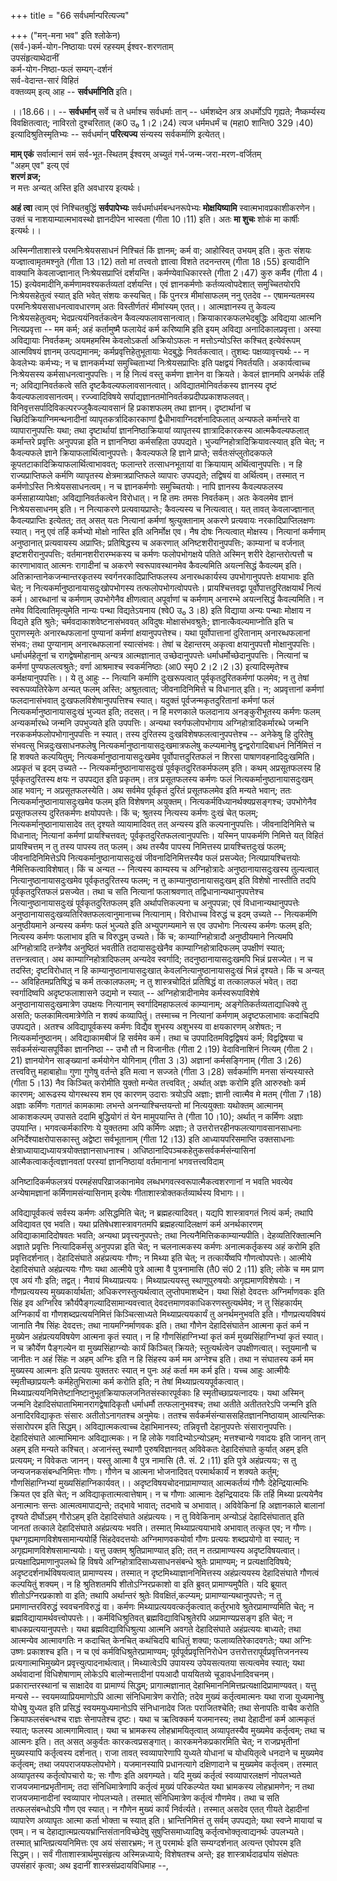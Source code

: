 +++
title = "66 सर्वधर्मान्परित्यज्य"

+++
("मन्-मना भव" इति श्लोकेन)  
(सर्व-)कर्म-योग-निष्ठायाः परमं रहस्यम् ईश्वर-शरणताम्  
उपसंहृत्याथेदानीं  
कर्म-योग-निष्ठा-फलं सम्यग्-दर्शनं  
सर्व-वेदान्त-सारं विहितं  
वक्तव्यम् इत्य् आह -- **सर्वधर्मानिति** इति।

।।18.66।। -- **सर्वधर्मान्** सर्वे च ते धर्माश्च सर्वधर्माः तान् --
धर्मशब्देन अत्र अधर्मोऽपि गृह्यते; नैष्कर्म्यस्य विवक्षितत्वात्; नाविरतो
दुश्चरितात् (क0 उ₀ 1।2।24) त्यज धर्ममधर्मं च (महा0 शान्ति0 329।40)
इत्यादिश्रुतिस्मृतिभ्यः -- सर्वधर्मान् **परित्यज्य** संन्यस्य
सर्वकर्माणि इत्येतत्। 

**माम् एकं** सर्वात्मानं समं सर्व-भूत-स्थितम् ईश्वरम् अच्युतं गर्भ-जन्म-जरा-मरण-वर्जितम्  
"अहम् एव" इत्य् एवं  
**शरणं व्रज;**  
न मत्तः अन्यत् अस्ति इति अवधारय इत्यर्थः। 

**अहं त्वा** त्वाम् एवं
निश्चितबुद्धिं **सर्वपापेभ्यः** सर्वधर्माधर्मबन्धनरूपेभ्यः
**मोक्षयिष्यामि** स्वात्मभावप्रकाशीकरणेन। उक्तं च नाशयाम्यात्मभावस्थो
ज्ञानदीपेन भास्वता (गीता 10।11) इति। अतः **मा शुचः** शोकं मा कार्षीः
इत्यर्थः।।  
  
अस्मिन्गीताशास्त्रे परमनिःश्रेयससाधनं निश्चितं किं ज्ञानम्; कर्म वा;
आहोस्वित् उभयम् इति। कुतः संशयः यज्ज्ञात्वामृतमश्नुते (गीता 13।12) ततो
मां तत्त्वतो ज्ञात्वा विशते तदनन्तरम् (गीता 18।55) इत्यादीनि वाक्यानि
केवलाज्ज्ञानात् निःश्रेयसप्राप्तिं दर्शयन्ति। कर्मण्येवाधिकारस्ते (गीता
2।47) कुरु कर्मैव (गीता 4।15) इत्येवमादीनि,कर्मणामवश्यकर्तव्यतां
दर्शयन्ति। एवं ज्ञानकर्मणोः कर्तव्यत्वोपदेशात् समुच्चितयोरपि
निःश्रेयसहेतुत्वं स्यात् इति भवेत् संशयः कस्यचित्। किं पुनरत्र
मीमांसाफलम् ननु एतदेव -- एषामन्यतमस्य परमनिःश्रेयससाधनत्वावधारणम् अतः
विस्तीर्णतरं मीमांस्यम् एतत्।। आत्मज्ञानस्य तु केवल्य निःश्रेयसहेतुत्वम्;
भेदप्रत्ययंनिवर्तकत्वेन कैवल्यफलावसानत्वात्। क्रियाकारकफलभेदबुद्धिः
अविद्यया आत्मनि नित्यप्रवृत्ता -- मम कर्म; अहं कर्तामुष्मै फलायेदं कर्म
करिष्यामि इति इयम् अविद्या अनादिकालप्रवृत्ता। अस्या अविद्यायाः
निवर्तकम्; अयमहमस्मि केवलोऽकर्ता अक्रियोऽफलः न मत्तोऽन्योऽस्ति कश्चित्
इत्येवंरूपम् आत्मविषयं ज्ञानम् उत्पद्यमानम्; कर्मप्रवृत्तिहेतुभूतायाः
भेदबुद्धेः निवर्तकत्वात्। तुशब्दः पक्षव्यावृत्त्यर्थः -- न केवलेभ्यः
कर्मभ्यः; न च ज्ञानकर्मभ्यां समुच्चिताभ्यां निःश्रेयसप्राप्तिः इति
पक्षद्वयं निवर्तयति। अकार्यत्वाच्च निःश्रेयसस्य कर्मसाधनत्वानुपपत्तिः। न
हि नित्यं वस्तु कर्मणा ज्ञानेन वा क्रियते। केवलं ज्ञानमपि अनर्थकं तर्हि
न; अविद्यानिवर्तकत्वे सति दृष्टकैवल्यफलावसानत्वात्। अविद्यातमोनिवर्तकस्य
ज्ञानस्य दृष्टं कैवल्यफलावसानत्वम्। रज्ज्वादिविषये
सर्पाद्यज्ञानतमोनिवर्तकप्रदीपप्रकाशफलवत्।
विनिवृत्तसर्पादिविकल्परज्जुकैवल्यावसानं हि प्रकाशफलम् तथा ज्ञानम्।
दृष्टार्थानां च च्छिदिक्रियाग्निमन्थनादीनां व्यापृतकर्त्रादिकारकाणां
द्वैधीभावाग्निदर्शनादिफलात् अन्यफले कर्मान्तरे वा व्यापारानुपपत्तिः यथा;
तथा दृष्टार्थायां ज्ञाननिष्ठाक्रियायां व्यापृतस्य ज्ञात्रादिकारकस्य
आत्मकैवल्यफलात् कर्मान्तरे प्रवृत्तिः अनुपपन्ना इति न ज्ञाननिष्ठा
कर्मसहिता उपपद्यते। भुज्यग्निहोत्रादिक्रियावत्स्यात् इति चेत्; न
कैवल्यफले ज्ञाने क्रियाफलार्थित्वानुपपत्तेः। कैवल्यफले हि ज्ञाने
प्राप्ते; सर्वतःसंप्लुतोदकफले कूपतटाकादिक्रियाफलार्थित्वाभाववत्;
फलान्तरे तत्साधनभूतायां वा क्रियायाम् अर्थित्वानुपपत्तिः। न हि
राज्यप्राप्तिफले कर्मणि व्यापृतस्य क्षेत्रमात्रप्राप्तिफले व्यापारः
उपपद्यते; तद्विषयं वा अर्थित्वम्। तस्मात् न कर्मणोऽस्ति
निःश्रेयससाधनत्वम्। न च ज्ञानकर्मणोः समुच्चितयोः। नापि ज्ञानस्य
कैवल्यफलस्य कर्मसाहाय्यापेक्षा; अविद्यानिवर्तकत्वेन विरोधात्। न हि तमः
तमसः निवर्तकम्। अतः केवलमेव ज्ञानं निःश्रेयससाधनम् इति। न नित्याकरणे
प्रत्यवायप्राप्तेः; कैवल्यस्य च नित्यत्वात्। यत् तावत् केवलाज्ज्ञानात्
कैवल्यप्राप्तिः इत्येतत्; तत् असत् यतः नित्यानां कर्मणां
श्रुत्युक्तानाम् अकरणे प्रत्यवायः नरकादिप्राप्तिलक्षणः स्यात्। ननु एवं
तर्हि कर्मभ्यो मोक्षो नास्ति इति अनिर्मोक्ष एव। नैष दोषः नित्यत्वात्
मोक्षस्य। नित्यानां कर्मणाम् अनुष्ठानात् प्रत्यवायस्य अप्राप्तिः;
प्रतिषिद्धस्य च अकरणात् अनिष्टशरीरानुपपत्तिः; काम्यानां च वर्जनात्
इष्टशरीरानुपपत्तिः; वर्तमानशरीरारम्भकस्य च कर्मणः फलोपभोगक्षये पतिते
अस्मिन् शरीरे देहान्तरोत्पत्तौ च कारणाभावात् आत्मनः रागादीनां च अकरणे
स्वरूपावस्थानमेव कैवल्यमिति अयत्नसिद्धं कैवल्यम् इति।
अतिक्रान्तानेकजन्मान्तरकृतस्य स्वर्गनरकादिप्राप्तिफलस्य अनारब्धकार्यस्य
उपभोगानुपपत्तेः क्षयाभावः इति चेत्; न नित्यकर्मानुष्ठानायासदुःखोपभोगस्य
तत्फलोपभोगत्वोपपत्तेः। प्रायश्चित्तवद्वा पूर्वोपात्तदुरितक्षयार्थं
नित्यं कर्म। आरब्धानां च कर्मणाम् उपभोगेनैव क्षीणत्वात् अपूर्वाणां च
कर्मणाम् अनारम्भे अयत्नसिद्धं कैवल्यमिति। न तमेव विदित्वातिमृत्युमेति
नान्यः पन्था विद्यतेऽयनाय (श्वे0 उ₀ 3।8) इति विद्याया अन्यः पन्थाः
मोक्षाय न विद्यते इति श्रुतेः; चर्मवदाकाशवेष्टनासंभववत् अविदुषः
मोक्षासंभवश्रुतेः; ज्ञानात्कैवल्यमाप्नोति इति च पुराणस्मृतेः
अनारब्धफलानां पुण्यानां कर्मणां क्षयानुपपत्तेश्च। यथा पूर्वोपात्तानां
दुरितानाम् अनारब्धफलानां संभवः; तथा पुण्यानाम् अनारब्धफलानां
स्यात्संभवः। तेषां च देहान्तरम् अकृत्वा क्षयानुपपत्तौ मोक्षानुपपत्तिः।
धर्माधर्महेतूनां च रागद्वेषमोहानाम् अन्यत्र आत्मज्ञानात्
उच्छेदानुपपत्तेः धर्माधर्मोच्छेदानुपपत्तिः। नित्यानां च कर्मणां
पुण्यफलत्वश्रुतेः; वर्णा आश्रमाश्च स्वकर्मनिष्ठाः (आ0 स्मृ0 2।2।2।3)
इत्यादिस्मृतेश्च कर्मक्षयानुपपत्तिः।। ये तु आहुः -- नित्यानि कर्माणि
दुःखरूपत्वात् पूर्वकृतदुरितकर्मणां फलमेव; न तु तेषां स्वरूपव्यतिरेकेण
अन्यत् फलम् अस्ति; अश्रुतत्वात्; जीवनादिनिमित्ते च विधानात् इति। न;
अप्रवृत्तानां कर्मणां फलदानासंभवात् दुःखफलविशेषानुपपत्तिश्च स्यात्।
यदुक्तं पूर्वजन्मकृतदुरितानां कर्मणां फलं नित्यकर्मानुष्ठानायासदुःखं
भुज्यत इति; तदसत्। न हि मरणकाले फलदानाय अनङ्कुरीभूतस्य कर्मणः फलम्
अन्यकर्मारब्धे जन्मनि उपभुज्यते इति उपपत्तिः। अन्यथा स्वर्गफलोपभोगाय
अग्निहोत्रादिकर्मारब्धे जन्मनि नरककर्मफलोपभोगानुपपत्तिः न स्यात्। तस्य
दुरितस्य दुःखविशेषफलत्वानुपपत्तेश्च -- अनेकेषु हि दुरितेषु संभवत्सु
भिन्नदुःखसाधनफलेषु नित्यकर्मानुष्ठानायासदुःखमात्रफलेषु कल्प्यमानेषु
द्वन्द्वरोगादिबाधनं निर्निमित्तं न हि शक्यते कल्पयितुम्;
नित्यकर्मानुष्ठानायासदुःखमेव पूर्वोपात्तदुरितफलं न शिरसा
पाषाणवहनादिदुःखमिति। अप्रकृतं च इदम् उच्यते --
नित्यकर्मानुष्ठानायासदुःखं पूर्वकृतदुरितकर्मफलम् इति। कथम् अप्रसूतफलस्य
हि पूर्वकृतदुरितस्य क्षयः न उपपद्यत इति प्रकृतम्। तत्र प्रसूतफलस्य
कर्मणः फलं नित्यकर्मानुष्ठानायासदुःखम् आह भवान्; न अप्रसूतफलस्येति। अथ
सर्वमेव पूर्वकृतं दुरितं प्रसूतफलमेव इति मन्यते भवान्; ततः
नित्यकर्मानुष्ठानायासदुःखमेव फलम् इति विशेषणम् अयुक्तम्।
नित्यकर्मविध्यानर्थक्यप्रसङ्गश्च; उपभोगेनैव प्रसूतफलस्य दुरितकर्मणः
क्षयोपपत्तेः। किं च; श्रुतस्य नित्यस्य कर्मणः दुःखं चेत् फलम्;
नित्यकर्मानुष्ठानायासादेव तत् दृश्यते व्यायामादिवत् तत् अन्यस्य इति
कल्पनानुपपत्तिः। जीवनादिनिमित्ते च विधानात्; नित्यानां कर्मणां
प्रायश्चित्तवत्; पूर्वकृतदुरितफलत्वानुपपत्तिः। यस्मिन् पापकर्मणि
निमित्ते यत् विहितं प्रायश्चित्तम् न तु तस्य पापस्य तत् फलम्। अथ तस्यैव
पापस्य निमित्तस्य प्रायश्चित्तदुःखं फलम्; जीवनादिनिमित्तेऽपि
नित्यकर्मानुष्ठानायासदुःखं जीवनादिनिमित्तस्यैव फलं प्रसज्येत;
नित्यप्रायश्चित्तयोः नैमित्तिकत्वाविशेषात्। किं च अन्यत -- नित्यस्य
काम्यस्य च अग्निहोत्रादेः अनुष्ठानायासदुःखस्य तुल्यत्वात्
नित्यानुष्ठानायासदुःखमेव पूर्वकृतदुरितस्य फलम्; न तु
काम्यानुष्ठानायासदुःखम् इति विशेषो नास्तीति तदपि पूर्वकृतदुरितफलं
प्रसज्येत। तथा च सति नित्यानां फलाश्रवणात् तद्विधानान्यथानुपपत्तेश्च
नित्यानुष्ठानायासदुःखं पूर्वकृतदुरितफलम् इति अर्थापत्तिकल्पना च
अनुपपन्ना; एवं विधानान्यथानुपपत्तेः
अनुष्ठानायासदुःखव्यतिरिक्तफलत्वानुमानाच्च नित्यानाम्। विरोधाच्च विरुद्धं
च इदम् उच्यते -- नित्यकर्मणि अनुष्ठीयमाने अन्यस्य कर्मणः फलं भुज्यते इति
अभ्युपगम्यमाने स एव उपभोगः नित्यस्य कर्मणः फलम् इति; नित्यस्य कर्मणः
फलाभाव इति च विरुद्धम् उच्यते। किं च; काम्याग्निहोत्रादौ अनुष्ठीयमाने
नित्यमपि अग्निहोत्रादि तन्त्रेणैव अनुष्ठितं भवतीति तदायासदुःखेनैव
काम्याग्निहोत्रादिफलम् उपक्षीणं स्यात्; तत्तन्त्रत्वात्। अथ
काम्याग्निहोत्रादिफलम् अन्यदेव स्वर्गादि; तदनुष्ठानायासदुःखमपि भिन्नं
प्रसज्येत। न च तदस्ति; दृष्टविरोधात् न हि काम्यानुष्ठानायासदुःखात्
केवलनित्यानुष्ठानायासदुःखं भिन्नं दृश्यते। किं च अन्यत् --
अविहितमप्रतिषिद्धं च कर्म तत्कालफलम्; न तु शास्त्रचोदितं प्रतिषिद्धं वा
तत्कालफलं भवेत्। तदा स्वर्गादिष्वपि अदृष्टफलाशासने उद्यमो न स्यात् --
अग्निहोत्रादीनामेव कर्मस्वरूपाविशेषे अनुष्ठानायासदुःखमात्रेण उपक्षयः
नित्यानाम् स्वर्गादिमहाफलत्वं काम्यानाम्; अङ्गेतिकर्तव्यताद्याधिक्ये तु
असति; फलकामित्वमात्रेणेति न शक्यं कव्यापितुं। तस्माच्च न नित्यानां
कर्मणाम् अदृष्टफलाभावः कदाचिदपि उपपद्यते। अतश्च अविद्यापूर्वकस्य कर्मणः
विद्यैव शुभस्य अशुभस्य वा क्षयकारणम् अशेषतः; न नित्यकर्मानुष्ठानम्।
अविद्याकामबीजं हि सर्वमेव कर्म। तथा च उपपादितमविद्वद्विषयं कर्म;
विद्वद्विषया च सर्वकर्मसंन्यासपूर्विका ज्ञाननिष्ठा -- उभौ तौ न विजानीतः
(गीता 2।19) वेदाविनाशिनं नित्यम् (गीता 2।21) ज्ञानयोगेन साङ्ख्यानां
कर्मयोगेन योगिनाम् (गीता 3।3) अज्ञानां कर्मसङ्गिनाम् (गीता 3।26)
तत्त्ववित्तु महाबाहो৷৷৷৷ गुणा गुणेषु वर्तन्ते इति मत्वा न सज्जते (गीता
3।28) सर्वकर्माणि मनसा संन्यस्यास्ते (गीता 5।13) नैव किञ्चित् करोमीति
युक्तो मन्येत तत्त्ववित् ; अर्थात् अज्ञः करोमि इति आरुरुक्षोः कर्म
कारणम्; आरूढस्य योगस्थस्य शम एव कारणम् उदाराः त्रयोऽपि अज्ञाः; ज्ञानी
त्वात्मैव मे मतम् (गीता 7।18) अज्ञाः कर्मिणः गतागतं कामकामाः लभन्ते
अनन्याश्चिन्तयन्तो मां नित्ययुक्ताः यथोक्तम् आत्मानम् आकाशकल्पम् उपासते
ददामि बुद्धियोगं तं येन मामुपयान्ति ते (गीता 10।10); अर्थात् न कर्मिणः
अज्ञाः उपयान्ति। भगवत्कर्मकारिणः ये युक्ततमा अपि कर्मिणः अज्ञाः; ते
उत्तरोत्तरहीनफलत्यागावसानसाधनाः अनिर्देश्याक्षरोपासकास्तु अद्वेष्टा
सर्वभूतानाम् (गीता 12।13) इति आध्यायपरिसमाप्ति उक्तसाधनाः
क्षेत्राध्यायाद्यध्यायत्रयोक्तज्ञानसाधनाश्च।
अधिष्ठानादिपञ्चकहेतुकसर्वकर्मसंन्यासिनां आत्मैकत्वाकर्तृत्वज्ञानवतां
परस्यां ज्ञाननिष्ठायां वर्तमानानां भगवत्तत्त्वविदाम्  
  
अनिष्टादिकर्मफलत्रयं परमहंसपरिव्राजकानामेव
लब्धभगवत्स्वरूपात्मैकत्वशरणानां न भवति भवत्येव अन्येषामज्ञानां
कर्मिणामसंन्यासिनाम् इत्येषः गीताशास्त्रोक्तकर्तव्यार्थस्य विभागः।।  
  
अविद्यापूर्वकत्वं सर्वस्य कर्मणः असिद्धमिति चेत्; न ब्रह्महत्यादिवत्।
यद्यपि शास्त्रावगतं नित्यं कर्म; तथापि अविद्यावत एव भवति। यथा
प्रतिषेधशास्त्रावगतमपि ब्रह्महत्यादिलक्षणं कर्म अनर्थकारणम्
अविद्याकामादिदोषवतः भवति; अन्यथा प्रवृत्त्यनुपपत्तेः; तथा
नित्यनैमित्तिककाम्यान्यपीति। देहव्यतिरिक्तात्मनि अज्ञाते प्रवृत्तिः
नित्यादिकर्मसु अनुपपन्ना इति चेत्; न चलनात्मकस्य कर्मणः अनात्मकर्तृकस्य
अहं करोमि इति प्रवृत्तिदर्शनात्। देहादिसंघाते अहंप्रत्ययः गौणः; न मिथ्या
इति चेत्; न तत्कार्येष्वपि गौणत्वोपपत्तेः। आत्मीये देहादिसंघाते
अहंप्रत्ययः गौणः यथा आत्मीये पुत्रे आत्मा वै पुत्रनामासि (तै0 सं0 2।11)
इति; लोके च मम प्राण एव अयं गौः इति; तद्वत्। नैवायं मिथ्याप्रत्ययः।
मिथ्याप्रत्ययस्तु स्थाणुपुरुषयोः अगृह्यमाणविशेषयोः। न गौणप्रत्ययस्य
मुख्यकार्यार्थता; अधिकरणस्तुत्यर्थत्वात् लुप्तोपमाशब्देन। यथा सिंहो
देवदत्तः अग्निर्माणवकः इति सिंह इव अग्निरिव
क्रौर्यपैङ्गल्यादिसामान्यवत्त्वात् देवदत्तमाणवकाधिकरणस्तुत्यर्थमेव; न तु
सिंहकार्यम् अग्निकार्यं वा गौणशब्दप्रत्ययनिमित्तं किञ्चित्साध्यते
मिथ्याप्रत्ययकार्यं तु अनर्थमनुभवति इति। गौणप्रत्ययविषयं जानाति नैष
सिंहः देवदत्तः; तथा नायमग्निर्माणवकः इति। तथा गौणेन देहादिसंघातेन आत्मना
कृतं कर्म न मुख्येन अहंप्रत्ययविषयेण आत्मना कृतं स्यात्। न हि
गौणसिंहाग्निभ्यां कृतं कर्म मुख्यसिंहाग्निभ्यां कृतं स्यात्। न च
क्रौर्येण पैङ्गल्येन वा मुख्यसिंहाग्न्योः कार्यं किञ्चित् क्रियते;
स्तुत्यर्थत्वेन उपक्षीणत्वात्। स्तूयमानौ च जानीतः न अहं सिंहः न अहम्
अग्निः इति न हि सिंहस्य कर्म मम अग्नेश्च इति। तथा न संघातस्य कर्म मम
मुख्यस्य आत्मनः इति प्रत्ययः युक्ततरः स्यात् न पुनः अहं कर्ता मम कर्म
इति। यच्च आहुः आत्मीयैः स्मृतीच्छाप्रयत्नैः कर्महेतुभिरात्मा कर्म करोति
इति; न तेषां मिथ्याप्रत्ययपूर्वकत्वात्।
मिथ्याप्रत्ययनिमित्तेष्टानिष्टानुभूतक्रियाफलजनितसंस्कारपूर्वकाः हि
स्मृतीच्छाप्रयत्नादयः। यथा अस्मिन् जन्मनि
देहादिसंघाताभिमानरागद्वेषादिकृतौ धर्माधर्मौ तत्फलानुभवश्च; तथा अतीते
अतीततरेऽपि जन्मनि इति अनादिरविद्याकृतः संसारः अतीतोऽनागतश्च अनुमेयः।
ततश्च सर्वकर्मसंन्याससहितज्ञाननिष्ठायाम् आत्यन्तिकः संसारोपरम इति
सिद्धम्। अविद्यात्मकत्वाच्च देहाभिमानस्य; तन्निवृत्तौ देहानुपपत्तेः
संसारानुपपत्तिः। देहादिसंघाते आत्माभिमानः अविद्यात्मकः। न हि लोके
गवादिभ्योऽन्योऽहम्; मत्तश्चान्ये गवादयः इति जानन् तान् अहम् इति मन्यते
कश्चित्। अजानंस्तु स्थाणौ पुरुषविज्ञानवत् अविवेकतः देहादिसंघाते कुर्यात्
अहम् इति प्रत्ययम्; न विवेकतः जानन्। यस्तु आत्मा वै पुत्र नामासि (तै.
सं. 2।11) इति पुत्रे अहंप्रत्ययः; स तु जन्यजनकसंबन्धनिमित्तः गौणः। गौणेन
च आत्मना भोजनादिवत् परमार्थकार्यं न शक्यते कर्तुम्; गौणसिंहाग्निभ्यां
मुख्यसिंहाग्निकार्यवत्।। अदृष्टविषयचोदनाप्रामाण्यात् आत्मकर्तव्यं गौणैः
देहेन्द्रियात्मभिः क्रियत एव इति चेत्; न अविद्याकृतात्मत्वात्तेषाम्। न च
गौणाः आत्मानः देहन्द्रियादयः किं तर्हि मिथ्या प्रत्ययेनैव अनात्मानः
सन्तः आत्मत्वमापाद्यन्ते; तद्भावे भावात्; तदभावे च अभावात्। अविवेकिनां
हि अज्ञानकाले बालानां दृश्यते दीर्घोऽहम् गौरोऽहम् इति देहादिसंघाते
अहंप्रत्ययः। न तु विवेकिनाम् अन्योऽहं देहादिसंघातात् इति जानतां तत्काले
देहादिसंघाते अहंप्रत्ययः भवति। तस्मात् मिथ्याप्रत्ययाभावे अभावात् तत्कृत
एव; न गौणः। पृथग्गृह्यमाणविशेषसामान्ययोर्हि सिंहदेवदत्तयोः
अग्निमाणवकयोर्वा गौणः प्रत्ययः शब्दप्रयोगो वा स्यात्; न
अगृह्यमाणविशेषसामान्ययोः। यत्तु उक्तम् श्रुतिप्रामाण्यात् इति; तत् न
तत्प्रामाण्यस्य अदृष्टविषयत्वात्। प्रत्यक्षादिप्रमाणानुपलब्धे हि विषये
अग्निहोत्रादिसाध्यसाधनसंबन्धे श्रुतेः प्रामाण्यम्; न प्रत्यक्षादिविषये;
अदृष्टदर्शनार्थविषयत्वात् प्रामाण्यस्य। तस्मात् न
दृष्टमिथ्याज्ञाननिमित्तस्य अहंप्रत्ययस्य देहादिसंघाते गौणत्वं कल्पयितुं
शक्यम्। न हि श्रुतिशतमपि शीतोऽग्निरप्रकाशो वा इति ब्रुवत्
प्रामाण्यमुपैति। यदि ब्रूयात् शीतोऽग्निरप्रकाशो वा इति; तथापि अर्थान्तरं
श्रुतेः विवक्षितं,कल्प्यम्; प्रामाण्यान्यथानुपपत्तेः; न तु
प्रमाणान्तरविरुद्धं स्ववचनविरुद्धं वा। कर्मणः
मिथ्याप्रत्ययवत्कर्तृकत्वात् कर्तुरभावे श्रुतेरप्रामाण्यमिति चेत्; न
ब्रह्मविद्यायामर्थवत्त्वोपपत्तेः।। कर्मविधिश्रुतिवत्
ब्रह्मविद्याविधिश्रुतेरपि अप्रामाण्यप्रसङ्ग इति चेत्; न
बाधकप्रत्ययानुपपत्तेः। यथा ब्रह्मविद्याविधिश्रुत्या आत्मनि अवगते
देहादिसंघाते अहंप्रत्ययः बाध्यते; तथा आत्मन्येव आत्मावगतिः न कदाचित्
केनचित् कथंचिदपि बाधितुं शक्या; फलाव्यतिरेकादवगतेः; यथा अग्निः उष्णः
प्रकाशश्च इति। न च एवं कर्मविधिश्रुतेरप्रामाण्यम्;
पूर्वपूर्वप्रवृत्तिनिरोधेन उत्तरोत्तरापूर्वप्रवृत्तिजननस्य
प्रत्यगात्माभिमुख्येन प्रवृत्त्युत्पादनार्थत्वात्। मिथ्यात्वेऽपि उपायस्य
उपेयसत्यतया सत्यत्वमेव स्यात्; यथा अर्थवादानां विधिशेषाणाम् लोकेऽपि
बालोन्मत्तादीनां पयआदौ पाययितव्ये चूडावर्धनादिवचनम्। प्रकारान्तरस्थानां
च साक्षादेव वा प्रामाण्यं सिद्धम्; प्रागात्मज्ञानात्
देहाभिमाननिमित्तप्रत्यक्षादिप्रामाण्यवत्। यत्तु मन्यसे --
स्वयमव्याप्रियमाणोऽपि आत्मा संनिधिमात्रेण करोति; तदेव मुख्यं
कर्तृत्वमात्मनः यथा राजा युध्यमानेषु योधेषु युध्यत इति प्रसिद्धं
स्वयमयुध्यमानोऽपि संनिधानादेव जितः पराजितश्चेति; तथा सेनापतिः वाचैव
करोति क्रियाफलसंबन्धश्च राज्ञः सेनापतेश्च दृष्टः। यथा च ऋत्विक्कर्म
यजमानस्य; तथा देहादीनां कर्म आत्मकृतं स्यात्; फलस्य आत्मगामित्वात्। यथा
च भ्रामकस्य लोहभ्रामयितृत्वात् अव्यापृतस्यैव मुख्यमेव कर्तृत्वम्; तथा च
आत्मनः इति। तत् असत् अकुर्वतः कारकत्वप्रसङ्गात्। कारकमनेकप्रकारमिति
चेत्; न राजप्रभृतीनां मुख्यस्यापि कर्तृत्वस्य दर्शनात्। राजा तावत्
स्वव्यापारेणापि युध्यते योधानां च योधयितृत्वे धनदाने च मुख्यमेव
कर्तृत्वम्; तथा जयपराजयफलोपभोगे। यजमानस्यापि प्रधानत्यागे दक्षिणादाने च
मुख्यमेव कर्तृत्वम्। तस्मात् अव्यापृतस्य कर्तृत्वोपचारो यः; सः गौणः इति
अवगम्यते। यदि मुख्यं कर्तृत्वं स्वव्यापारलक्षणं नोपलभ्यते
राजयजमानप्रभृतीनाम्; तदा संनिधिमात्रेणापि कर्तृत्वं मुख्यं परिकल्प्येत
यथा भ्रामकस्य लोहभ्रामणेन; न तथा राजयजमानादीनां स्वव्यापार नोपलभ्यते।
तस्मात् संनिधिमात्रेण कर्तृत्वं गौणमेव। तथा च सति तत्फलसंबन्धोऽपि गौण एव
स्यात्। न गौणेन मुख्यं कार्यं निर्वर्त्यते। तस्मात् असदेव एतत् गीयते
देहादीनां व्यापारेण अव्यापृतः आत्मा कर्ता भोक्ता च स्यात् इति।
भ्रान्तिनिमित्तं तु सर्वम् उपपद्यते; यथा स्वप्ने मायायां च एवम्। न च
देहाद्यात्मप्रत्ययभ्रान्तिसंतानविच्छेदेषु सुषुप्तिसमाध्यादिषु
कर्तृत्वभोक्तृत्वाद्यनर्थः उपलभ्यते। तस्मात् भ्रान्तिप्रत्ययनिमित्तः एव
अयं संसारभ्रमः; न तु परमार्थः इति सम्यग्दर्शनात् अत्यन्त एवोपरम इति
सिद्धम्।। सर्वं गीताशास्त्रार्थमुपसंहृत्य अस्मिन्नध्याये; विशेषतश्च
अन्ते; इह शास्त्रार्थदार्ढ्याय संक्षेपतः उपसंहारं कृत्वा; अथ इदानीं
शास्त्रसंप्रदायविधिमाह --,
